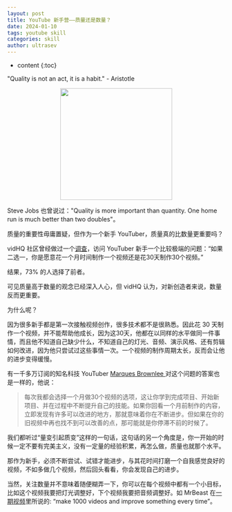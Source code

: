 ```yaml
---
layout: post
title: YouTube 新手营——质量还是数量？
date: 2024-01-10
tags: youtube skill
categories: skill
author: ultrasev
---
```

* content
{:toc}


"Quality is not an act, it is a habit." - Aristotle







<figure style="text-align: center;">
    <img src="https://image.ddot.cc/202401/steve-jobs-quanlity_20240110_2021.png" width=259pt>
</figure>


Steve Jobs 也曾说过："Quality is more important than quantity. One home run is much better than two doubles"。

质量的重要性毋庸置疑，但作为一个新手 YouTuber，质量真的比数量更重要吗？

vidHQ 社区曾经做过一个[调查](YouTube)，访问 YouTuber 新手一个比较极端的问题：“如果二选一，你是愿意花一个月时间制作一个视频还是花30天制作30个视频。”

结果，73% 的人选择了前者。

可见质量高于数量的观念已经深入人心，但 vidHQ 认为，对新创造者来说，数量反而更重要。

为什么呢？

因为很多新手都是第一次接触视频创作，很多技术都不是很熟悉。因此花 30 天制作一个视频，并不能帮助他成长，因为这30天，他都在以同样的水平做同一件事情，而且他不知道自己缺少什么，不知道自己的灯光、音频、演示风格、还有剪辑如何改进，因为他只尝试过这些事情一次。一个视频的制作周期太长，反而会让他的进步变得缓慢。

有一千多万订阅的知名科技 YouTuber [Marques Brownlee ](https://www.youtube.com/mkbhd)对这个问题的答案也是一样的，他说：
> 每次我都会选择一个月做30个视频的选项，这让你学到完成项目、开始新项目、并在过程中不断提升自己的技能。如果你回看一个月前制作的内容，立即发现有许多可以改进的地方，那就意味着你在不断进步。但如果在你的旧视频中再也找不到可以改善的点，那可能就是你停滞不前的时候了。


我们都听过“量变引起质变”这样的一句话，这句话的另一个角度是，你一开始的时候一定不要有完美主义，没有一定量的经验积累，再怎么做，质量也就那个水平。 


那作为新手，必须不断尝试、试错才能进步，与其花时间打磨一个自我感觉良好的视频，不如多做几个视频，然后回头看看，你会发现自己的进步。


当然，关注数量并不意味着随便糊弄一下，你可以在每个视频中都有一个小目标，比如这个视频我要把灯光调整好，下个视频我要把音频调整好。如 MrBeast 在[一期视频](https://www.youtube.com/watch?v=QIWW4sh8r2U)里所说的: “make 1000 videos and improve something every time”。



